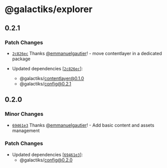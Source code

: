 # @galactiks/explorer

## 0.2.1

### Patch Changes

- [`2c826ec`](https://github.com/thegalactiks/explorer/commit/2c826ecae77d43afe4ce3634611b1a7ed863f584) Thanks [@emmanuelgautier](https://github.com/emmanuelgautier)! - move contentlayer in a dedicated package

- Updated dependencies [[`2c826ec`](https://github.com/thegalactiks/explorer/commit/2c826ecae77d43afe4ce3634611b1a7ed863f584)]:
  - @galactiks/contentlayer@0.1.0
  - @galactiks/config@0.2.1

## 0.2.0

### Minor Changes

- [`69461e3`](https://github.com/thegalactiks/explorer/commit/69461e33f4201572ec62dd4e5cb51d8ef8bafa9b) Thanks [@emmanuelgautier](https://github.com/emmanuelgautier)! - Add basic content and assets management

### Patch Changes

- Updated dependencies [[`69461e3`](https://github.com/thegalactiks/explorer/commit/69461e33f4201572ec62dd4e5cb51d8ef8bafa9b)]:
  - @galactiks/config@0.2.0
